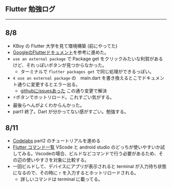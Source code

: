 ## Flutter 勉強ログ
---
## 8/8
- KBoy の Flutter 大学を見て環境構築 (前にやってた)
- [GoogleのFlutterドキュメント](https://codelabs.developers.google.com/codelabs/first-flutter-app-pt1/index.html?index=..%2F..index#0)を参考に進めた。
- ```use an external package``` で Package get をクリックみたいな利賀があるけど、それっぽいボタンが見つからなかった。
    - ターミナルで ```flutter packages get``` で同じ処理ができるっぽい。
- ```4 use an external package``` の　main.dart を書き換えるとこでドキュメント通りに変更するとエラー出る。
    - [githubにissuesあった](https://github.com/flutter/flutter/issues/33752) この通り変更で解決
- ⚡ボタンでホットリロード。これすごい気がする。
- 最後らへんがよくわからんかった。
- part1 終了。Dart が分かってない感がすごい。勉強する。

## 8/11
- [Codelabs](https://codelabs.developers.google.com/codelabs/first-flutter-app-pt2/#0) part2 のチュートリアルを進める
- [Flutter コマンド一覧](https://qiita.com/kurun_pan/items/f9251b1827ce9dca9e14) VScode と android studio のどっちが使いやすいか試してみる。Vscodeの場合、ビルドなどコマンドで行う必要があるため、その辺の使いやすさを対象に比較する。
- 一回ビルドして、デバイスにアプリが表示されると terminal が入力待ち状態になるので、その時に ```r``` を入力するとホットリロードされる。
    - 詳しいコマンドは terminal に載ってる。